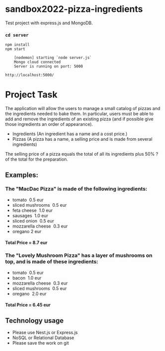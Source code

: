 # sandbox2022-pizza-ingredients
Test project with express.js and MongoDB.  

### `cd server`
```
npm install
npm start

    [nodemon] starting `node server.js`
    Mongo cloud connected
    Server is running on port: 5000

http://localhost:5000/
```

# Project Task

The application will allow the users to manage a small catalog of pizzas and the ingredients needed to bake them. 
In particular, users must be able to add and remove the ingredients of an existing pizza (and if possible give those ingredients an order of appearance).

- Ingredients (An ingredient has a name and a cost price.)
- Pizzas (A pizza has a name, a selling price and is made from several ingredients)

The selling price of a pizza equals the total of all its ingredients plus 50% ?of the total for the preparation.

## Examples:

### The "MacDac Pizza" is made of the following ingredients:

- tomato ­ 0.5 eur
- sliced mushrooms ­ 0.5 eur
- feta cheese ­ 1.0 eur
- sausages ­ 1.0 eur
- sliced onion ­ 0.5 eur
- mozzarella cheese ­ 0.3 eur
- oregano 2 eur

#### Total Price = 8.7 eur

### The "Lovely Mushroom Pizza" has a layer of mushrooms on top, and is made of these ingredients:

- tomato ­ 0.5 eur
- bacon ­ 1.0 eur
- mozzarella cheese ­ 0.3 eur
- sliced mushrooms ­ 0.5 eur
- oregano ­ 2.0 eur

#### Total Price = 6.45 eur

## Technology usage

- Please use Nest.js or Express.js
- NoSQL or Relational Database
- Please save the work on git
